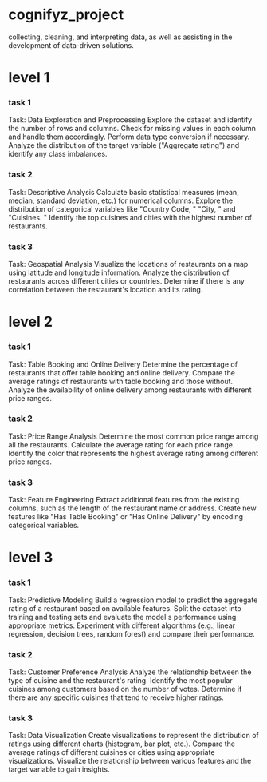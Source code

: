 # cognifyz_project
 collecting, cleaning, and interpreting data, as well as assisting in the development of data-driven solutions. 

# level 1
### task 1
Task: Data Exploration and Preprocessing
Explore the dataset and identify the number
of rows and columns.
Check for missing values in each column and
handle them accordingly.
Perform data type conversion if necessary.
Analyze the distribution of the target variable
("Aggregate rating") and identify any class
imbalances.

### task 2
Task: Descriptive Analysis
Calculate basic statistical measures (mean,
median, standard deviation, etc.) for numerical
columns.
Explore the distribution of categorical
variables like "Country Code,
" "City,
" and
"Cuisines.
"
Identify the top cuisines and cities with the
highest number of restaurants.

### task 3
Task: Geospatial Analysis
Visualize the locations of restaurants on a
map using latitude and longitude
information.
Analyze the distribution of restaurants
across different cities or countries.
Determine if there is any correlation
between the restaurant's location and its
rating.

# level 2
### task 1

Task: Table Booking and Online Delivery
Determine the percentage of restaurants that
offer table booking and online delivery.
Compare the average ratings of restaurants
with table booking and those without.
Analyze the availability of online delivery
among restaurants with different price ranges.

### task 2

Task: Price Range Analysis
Determine the most common price range
among all the restaurants.
Calculate the average rating for each price
range.
Identify the color that represents the highest
average rating among different price ranges.

### task 3

Task: Feature Engineering
Extract additional features from the existing
columns, such as the length of the restaurant
name or address.
Create new features like "Has Table Booking"
or "Has Online Delivery" by encoding
categorical variables.

# level 3
### task 1

Task: Predictive Modeling
Build a regression model to predict the
aggregate rating of a restaurant based on
available features.
Split the dataset into training and testing sets
and evaluate the model's performance using
appropriate metrics.
Experiment with different algorithms (e.g.,
linear regression, decision trees, random
forest) and compare their performance.

### task 2

Task: Customer Preference Analysis
Analyze the relationship between the type of
cuisine and the restaurant's rating.
Identify the most popular cuisines among
customers based on the number of votes.
Determine if there are any specific cuisines
that tend to receive higher ratings.

### task 3

Task: Data Visualization
Create visualizations to represent the distribution
of ratings using different charts (histogram, bar
plot, etc.).
Compare the average ratings of different cuisines
or cities using appropriate visualizations.
Visualize the relationship between various
features and the target variable to gain insights.



